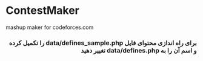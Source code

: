 # ContestMaker
mashup maker for codeforces.com

<h3 dir="rtl">
 برای راه اندازی محتوای فایل 
 data/defines_sample.php
 را تکمیل کرده و اسم آن را به 
 data/defines.php
تغییر دهید
</h3><br> 
